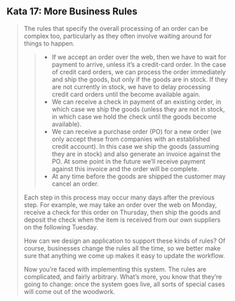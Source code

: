 ## Kata 17: More Business Rules
> The rules that specify the overall processing of an order can be complex too, particularly as they often involve waiting around for things to happen.
> 
>>- If we accept an order over the web, then we have to wait for payment to arrive, unless it’s a credit-card order. In the case of credit card orders, we can process the order immediately and ship the goods, but only if the goods are in stock. If they are not currently in stock, we have to delay processing credit card orders until the become available again.
>>- We can receive a check in payment of an existing order, in which case we ship the goods (unless they are not in stock, in which case we hold the check until the goods become available).
>>- We can receive a purchase order (PO) for a new order (we only accept these from companies with an established credit account). In this case we ship the goods (assuming they are in stock) and also generate an invoice against the PO. At some point in the future we’ll receive payment against this invoice and the order will be complete.
>>- At any time before the goods are shipped the customer may cancel an order.
>
> Each step in this process may occur many days after the previous step. For example, we may take an order over the web on Monday, receive a check for this order on Thursday, then ship the goods and deposit the check when the item is received from our own suppliers on the following Tuesday.
>
> How can we design an application to support these kinds of rules? Of course, businesses change the rules all the time, so we better make sure that anything we come up makes it easy to update the workflow.
>
> Now you’re faced with implementing this system. The rules are complicated, and fairly arbitrary. What’s more, you know that they’re going to change: once the system goes live, all sorts of special cases will come out of the woodwork.





